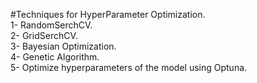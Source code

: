 #Techniques for HyperParameter Optimization.  
1- RandomSerchCV.  
2- GridSerchCV.  
3- Bayesian Optimization.  
4- Genetic Algorithm.  
5- Optimize hyperparameters of the model using Optuna.
